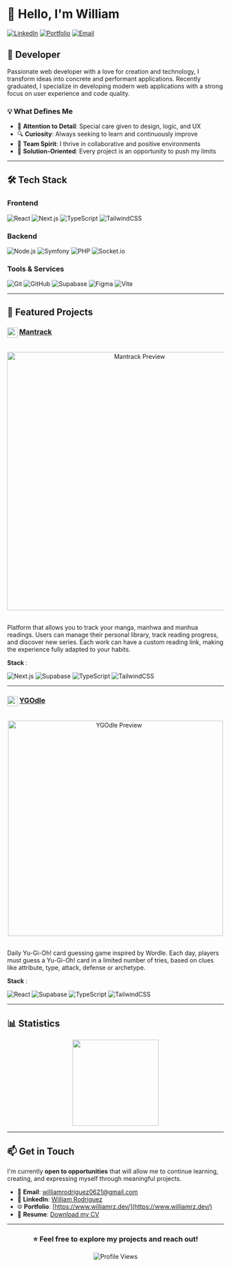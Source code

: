 # 👋 Hello, I'm William

[![LinkedIn](https://img.shields.io/badge/LinkedIn-0077B5?style=for-the-badge&logo=linkedin&logoColor=white)](https://www.linkedin.com/in/william-rodriguez-6588b1207)
[![Portfolio](https://img.shields.io/badge/Portfolio-000000?style=for-the-badge&logo=vercel&logoColor=white)](https://www.williamrz.dev/)
[![Email](https://img.shields.io/badge/Email-D14836?style=for-the-badge&logo=gmail&logoColor=white)](mailto:williamrodriguez0621@gmail.com)

## 🚀 Developer

Passionate web developer with a love for creation and technology, I transform ideas into concrete and performant applications. Recently graduated, I specialize in developing modern web applications with a strong focus on user experience and code quality.

### 💡 What Defines Me

- 🎨 **Attention to Detail**: Special care given to design, logic, and UX
- 🔍 **Curiosity**: Always seeking to learn and continuously improve
- 🤝 **Team Spirit**: I thrive in collaborative and positive environments
- 🎯 **Solution-Oriented**: Every project is an opportunity to push my limits

---

## 🛠️ Tech Stack

### Frontend
![React](https://img.shields.io/badge/React-20232A?style=for-the-badge&logo=react&logoColor=61DAFB)
![Next.js](https://img.shields.io/badge/Next.js-000000?style=for-the-badge&logo=next.js&logoColor=white)
![TypeScript](https://img.shields.io/badge/TypeScript-007ACC?style=for-the-badge&logo=typescript&logoColor=white)
![TailwindCSS](https://img.shields.io/badge/Tailwind_CSS-38B2AC?style=for-the-badge&logo=tailwind-css&logoColor=white)

### Backend
![Node.js](https://img.shields.io/badge/Node.js-339933?style=for-the-badge&logo=node.js&logoColor=white)
![Symfony](https://img.shields.io/badge/Symfony-000000?style=for-the-badge&logo=symfony&logoColor=white)
![PHP](https://img.shields.io/badge/PHP-777BB4?style=for-the-badge&logo=php&logoColor=white)
![Socket.io](https://img.shields.io/badge/Socket.io-010101?style=for-the-badge&logo=socket.io&logoColor=white)

### Tools & Services
![Git](https://img.shields.io/badge/Git-F05032?style=for-the-badge&logo=git&logoColor=white)
![GitHub](https://img.shields.io/badge/GitHub-181717?style=for-the-badge&logo=github&logoColor=white)
![Supabase](https://img.shields.io/badge/Supabase-3ECF8E?style=for-the-badge&logo=supabase&logoColor=white)
![Figma](https://img.shields.io/badge/Figma-F24E1E?style=for-the-badge&logo=figma&logoColor=white)
![Vite](https://img.shields.io/badge/Vite-646CFF?style=for-the-badge&logo=vite&logoColor=white)

---

## 🎯 Featured Projects

### <img src="https://raw.githubusercontent.com/RzWilliam/Portfolio_2025/main/src/assets/logos/mantrack.webp" width="24" height="24" style="vertical-align: middle;"> [Mantrack](https://www.mantrack.app/)

<br>
<div align="center">
<img src="https://raw.githubusercontent.com/RzWilliam/Portfolio_2025/main/src/assets/projects/mantrack.webp" alt="Mantrack Preview" width="600">
</div>
<br>

Platform that allows you to track your manga, manhwa and manhua readings. Users can manage their personal library, track reading progress, and discover new series. Each work can have a custom reading link, making the experience fully adapted to your habits.

**Stack** :

![Next.js](https://img.shields.io/badge/Next.js-000000?style=for-the-badge&logo=next.js&logoColor=white)
![Supabase](https://img.shields.io/badge/Supabase-3ECF8E?style=for-the-badge&logo=supabase&logoColor=white)
![TypeScript](https://img.shields.io/badge/TypeScript-007ACC?style=for-the-badge&logo=typescript&logoColor=white)
![TailwindCSS](https://img.shields.io/badge/Tailwind_CSS-38B2AC?style=for-the-badge&logo=tailwind-css&logoColor=white)

---

### <img src="https://raw.githubusercontent.com/RzWilliam/Portfolio_2025/main/src/assets/logos/ygodle.webp" width="24" height="24" style="vertical-align: middle;"> [YGOdle](https://www.ygodle.net)
<br>
<div align="center">
<img src="https://raw.githubusercontent.com/RzWilliam/Portfolio_2025/main/src/assets/projects/ygodle.webp" alt="YGOdle Preview" width="500px">
</div>
<br>

Daily Yu-Gi-Oh! card guessing game inspired by Wordle. Each day, players must guess a Yu-Gi-Oh! card in a limited number of tries, based on clues like attribute, type, attack, defense or archetype.

**Stack** :

![React](https://img.shields.io/badge/React-20232A?style=for-the-badge&logo=react&logoColor=61DAFB)
![Supabase](https://img.shields.io/badge/Supabase-3ECF8E?style=for-the-badge&logo=supabase&logoColor=white)
![TypeScript](https://img.shields.io/badge/TypeScript-007ACC?style=for-the-badge&logo=typescript&logoColor=white)
![TailwindCSS](https://img.shields.io/badge/Tailwind_CSS-38B2AC?style=for-the-badge&logo=tailwind-css&logoColor=white)

---

## 📊 Statistics

<div align="center">
  <img src="https://github-profile-summary-cards.vercel.app/api/cards/profile-details?username=RzWilliam&theme=radical" height="200"/>
  <!-- <img src="https://github-readme-streak-stats.herokuapp.com/?user=RzWilliam&theme=radical&hide_border=true&background=0D1117&ring=F85D7F&fire=F8D866&currStreakLabel=F85D7F" height="200"/> -->
</div>

---



## 📫 Get in Touch

I'm currently **open to opportunities** that will allow me to continue learning, creating, and expressing myself through meaningful projects.

- 📧 **Email**: [williamrodriguez0621@gmail.com](mailto:williamrodriguez0621@gmail.com)
- 💼 **LinkedIn**: [William Rodriguez](https://www.linkedin.com/in/william-rodriguez-6588b1207)
- 🌐 **Portfolio**: [https://www.williamrz.dev/](https://www.williamrz.dev/)
- 📄 **Resume**: [Download my CV](https://www.williamrz.dev/CV_William_Rodriguez.pdf)

---

<div align="center">
  
### ⭐ Feel free to explore my projects and reach out!

![Profile Views](https://komarev.com/ghpvc/?username=RzWilliam&color=F85D7F&style=for-the-badge)

</div>
